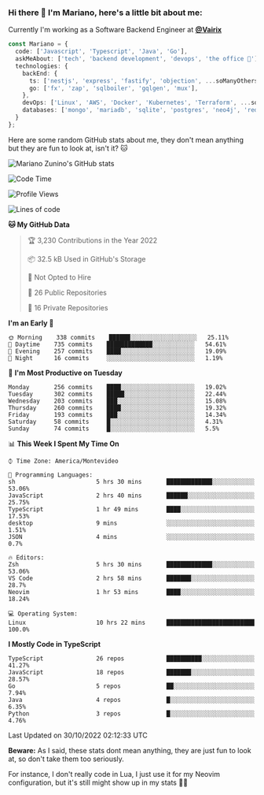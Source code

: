 ### Hi there 👋 I'm Mariano, here's a little bit about me:

Currently I'm working as a Software Backend Engineer at [**@Vairix**](https://vairix.com)

```ts
const Mariano = {
  code: ['Javascript', 'Typescript', 'Java', 'Go'],
  askMeAbout: ['tech', 'backend development', 'devops', 'the office 💼'],
  technologies: {
    backEnd: {
      ts: ['nestjs', 'express', 'fastify', 'objection', ...soManyOthersFrameworks],
      go: ['fx', 'zap', 'sqlboiler', 'gqlgen', 'mux'],
    },
    devOps: ['Linux', 'AWS', 'Docker', 'Kubernetes', 'Terraform', ...soManyOthersTools],
    databases: ['mongo', 'mariadb', 'sqlite', 'postgres', 'neo4j', 'redis'],
  }
};
```

Here are some random GitHub stats about me, they don't mean anything but they are fun to look at, isn't it? 🐱

![Mariano Zunino's GitHub stats](https://github-readme-stats.vercel.app/api?username=marianozunino&count_private=true&show_icons=true&theme=radical)

<!--START_SECTION:waka-->
![Code Time](http://img.shields.io/badge/Code%20Time-281%20hrs%206%20mins-blue)

![Profile Views](http://img.shields.io/badge/Profile%20Views-1-blue)

![Lines of code](https://img.shields.io/badge/From%20Hello%20World%20I%27ve%20Written-360%20Thousand%20lines%20of%20code-blue)

**🐱 My GitHub Data** 

> 🏆 3,230 Contributions in the Year 2022
 > 
> 📦 32.5 kB Used in GitHub's Storage 
 > 
> 🚫 Not Opted to Hire
 > 
> 📜 26 Public Repositories 
 > 
> 🔑 16 Private Repositories  
 > 
**I'm an Early 🐤** 

```text
🌞 Morning    338 commits    ██████░░░░░░░░░░░░░░░░░░░   25.11% 
🌆 Daytime    735 commits    █████████████░░░░░░░░░░░░   54.61% 
🌃 Evening    257 commits    ████░░░░░░░░░░░░░░░░░░░░░   19.09% 
🌙 Night      16 commits     ░░░░░░░░░░░░░░░░░░░░░░░░░   1.19%

```
📅 **I'm Most Productive on Tuesday** 

```text
Monday       256 commits    ████░░░░░░░░░░░░░░░░░░░░░   19.02% 
Tuesday      302 commits    █████░░░░░░░░░░░░░░░░░░░░   22.44% 
Wednesday    203 commits    ███░░░░░░░░░░░░░░░░░░░░░░   15.08% 
Thursday     260 commits    ████░░░░░░░░░░░░░░░░░░░░░   19.32% 
Friday       193 commits    ███░░░░░░░░░░░░░░░░░░░░░░   14.34% 
Saturday     58 commits     █░░░░░░░░░░░░░░░░░░░░░░░░   4.31% 
Sunday       74 commits     █░░░░░░░░░░░░░░░░░░░░░░░░   5.5%

```


📊 **This Week I Spent My Time On** 

```text
⌚︎ Time Zone: America/Montevideo

💬 Programming Languages: 
sh                       5 hrs 30 mins       █████████████░░░░░░░░░░░░   53.06% 
JavaScript               2 hrs 40 mins       ██████░░░░░░░░░░░░░░░░░░░   25.75% 
TypeScript               1 hr 49 mins        ████░░░░░░░░░░░░░░░░░░░░░   17.53% 
desktop                  9 mins              ░░░░░░░░░░░░░░░░░░░░░░░░░   1.51% 
JSON                     4 mins              ░░░░░░░░░░░░░░░░░░░░░░░░░   0.7%

🔥 Editors: 
Zsh                      5 hrs 30 mins       █████████████░░░░░░░░░░░░   53.06% 
VS Code                  2 hrs 58 mins       ███████░░░░░░░░░░░░░░░░░░   28.7% 
Neovim                   1 hr 53 mins        ████░░░░░░░░░░░░░░░░░░░░░   18.24%

💻 Operating System: 
Linux                    10 hrs 22 mins      █████████████████████████   100.0%

```

**I Mostly Code in TypeScript** 

```text
TypeScript               26 repos            ██████████░░░░░░░░░░░░░░░   41.27% 
JavaScript               18 repos            ███████░░░░░░░░░░░░░░░░░░   28.57% 
Go                       5 repos             ██░░░░░░░░░░░░░░░░░░░░░░░   7.94% 
Java                     4 repos             █░░░░░░░░░░░░░░░░░░░░░░░░   6.35% 
Python                   3 repos             █░░░░░░░░░░░░░░░░░░░░░░░░   4.76%

```



 Last Updated on 30/10/2022 02:12:33 UTC
<!--END_SECTION:waka-->

**Beware:** As I said, these stats dont mean anything, they are just fun to look at, so don't take them too seriously.

For instance, I don't really code in Lua, I just use it for my Neovim configuration, but it's still might show up in my stats 🤷‍♂️
